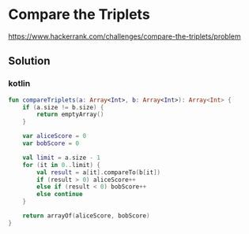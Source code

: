 # Compare the Triplets
https://www.hackerrank.com/challenges/compare-the-triplets/problem

## Solution

### kotlin
```kt
fun compareTriplets(a: Array<Int>, b: Array<Int>): Array<Int> {
    if (a.size != b.size) {
        return emptyArray()
    }

    var aliceScore = 0
    var bobScore = 0

    val limit = a.size - 1
    for (it in 0..limit) {
        val result = a[it].compareTo(b[it])
        if (result > 0) aliceScore++
        else if (result < 0) bobScore++
        else continue
    }

    return arrayOf(aliceScore, bobScore)
}
```